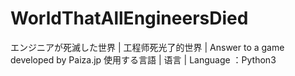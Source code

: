 # WorldThatAllEngineersDied
エンジニアが死滅した世界 | 工程师死光了的世界 | Answer to a game developed by Paiza.jp
使用する言語 | 语言 | Language ：Python3
